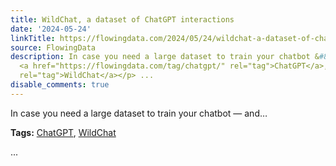 ```yaml
---
title: WildChat, a dataset of ChatGPT interactions
date: '2024-05-24'
linkTitle: https://flowingdata.com/2024/05/24/wildchat-a-dataset-of-chatgpt-interactions/
source: FlowingData
description: In case you need a large dataset to train your chatbot &#8212; and&#8230;<p><strong>Tags:</strong>
  <a href="https://flowingdata.com/tag/chatgpt/" rel="tag">ChatGPT</a>, <a href="https://flowingdata.com/tag/wildchat/"
  rel="tag">WildChat</a></p> ...
disable_comments: true
---
```

In case you need a large dataset to train your chatbot &#8212; and&#8230;<p><strong>Tags:</strong> <a href="https://flowingdata.com/tag/chatgpt/" rel="tag">ChatGPT</a>, <a href="https://flowingdata.com/tag/wildchat/" rel="tag">WildChat</a></p> ...